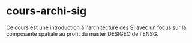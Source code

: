 # cours-archi-sig

Ce cours est une introduction à l'architecture des SI avec un focus sur la composante spatiale au profit du master DESIGEO de l'ENSG.

